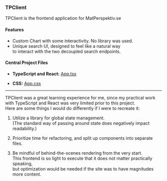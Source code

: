 ### TPClient 

TPClient is the frontend application for MatPerspektiv.se

#### Features
- Custom Chart with some interactivity. No library was used.  
- Unique search UI, designed to feel like a natural way  
  to interact with the two decoupled search endpoints.  
  
#### Central Project Files  

- **TypeScript and React:** [App.tsx](/tpclient/src/App.tsx)  

- **CSS:**  [App.css](/tpclient/src/App.css)  
  
---
TPClient was a great learning experience for me, since my practical work  
with TypeScript and React was very limited prior to this project.  
Here are some things I would do differently if I were to recreate it:  
  
1. Utilize a library for global state management.  
(The standard way of passing around state does negatively impact readability.)  
  
2. Prioritize time for refactoring, and split up components into separate files.  
  
3. Be mindful of behind-the-scenes rendering from the very start.  
This frontend is so light to execute that it does not matter practically speaking,   
but optimization would be needed if the site was to have magnitudes more content.  
